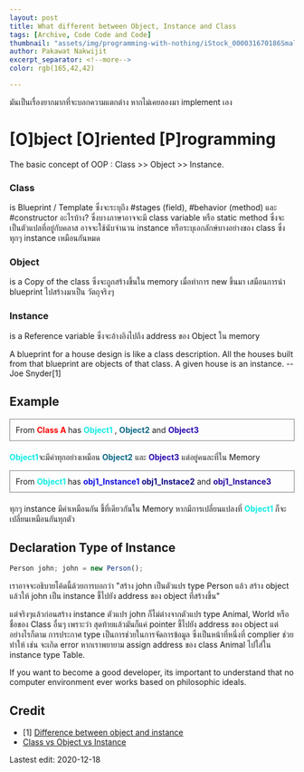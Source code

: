 ```yaml
---
layout: post
title: What different between Object, Instance and Class
tags: [Archive, Code Code and Code]
thumbnail: "assets/img/programming-with-nothing/iStock_000031670186Small.jpg"
author: Pakawat Nakwijit
excerpt_separator: <!--more-->
color: rgb(165,42,42)

---
```



มันเป็นเรื่องยากมากที่จะบอกความแตกต่าง หากไม่เคยลองมา implement เอง

<!--more-->

# [O]bject [O]riented [P]rogramming

The basic concept of OOP : Class >> Object >> Instance.

### Class
is Blueprint / Template ซึ่งจะระบุถึง #stages (field), #behavior (method) และ #constructor อะไรบ้าง? ซึ่งบางภาษาอาจจะมี class variable หรือ static method ซึ่งจะเป็นตัวแปลที่อยู่กับคลาส อาจจะใช้นับจำนวน instance หรือระบุเอกลักษ์บางอย่างของ class ซึ่งทุกๆ instance เหมือนกันหมด

### Object
is a Copy of the class ซึ่งจะถูกสร้างขึ้นใน memory เมื่อทำการ new ขึ้นมา เสมือนการนำ blueprint ไปสร้างมาเป็น วัตถุจริงๆ

### Instance
is a Reference variable ซึ่งจะอ้างอิงไปถึง address ของ Object ใน memory 


<div class="blockquote">
A blueprint for a house design is like a class description. All the houses built from that blueprint are objects of that class. A given house is an instance. -- Joe Snyder[1]
</div>

## Example


<div style="padding:10px; border: 1px solid grey; margin-bottom:20px">
From <span style="color:red;font-weight: bold;">Class A </span> has  
<span style="color:#0FECE3;font-weight: bold;">Object1</span> , <span style="color:#0E6986;font-weight: bold;">Object2</span> and <span style="color:#2807AF;font-weight: bold;">Object3</span>
</div>

<span style="color:#0FECE3;font-weight: bold;">Object1</span>จะมีค่าทุกอย่างเหมือน <span style="color:#0E6986;font-weight: bold;">Object2</span>  และ <span style="color:#2807AF;font-weight: bold;">Object3</span> แต่อยู่คนละที่ใน Memory



<div style="padding:10px; border: 1px solid grey; margin-bottom:20px">
From <span style="color:#0FECE3;font-weight: bold;">Object1 </span> has
<span style="color:#0F0CE0;font-weight: bold;">obj1_Instance1</span> <span style="color:#0E0980;font-weight: bold;">obj1_Instace2</span> and <span style="color:#2807A0;font-weight: bold;">obj1_Instance3</span>
</div>


ทุกๆ instance มีค่าเหมือนกัน ชี้ที่เดียวกันใน Memory หากมีการเปลี่ยนแปลงที่ <span style="color:#0FECE3;font-weight: bold;">Object1 </span> ก็จะเปลี่ยนเหมือนกันทุกตัว

## Declaration Type of Instance

```js
Person john; john = new Person();
```

เราอาจจะอธิบายโค้ดนี้ด้วยการบอกว่า "สร้าง john เป็นตัวแปร type Person แล้ว สร้าง object แล้วให้ john เป็น instance ชี้ไปยัง address ของ object ที่สร้างขึ้น"

แต่จริงๆแล้วก่อนสร้าง instance ตัวแปร john ก็ไม่ต่างจากตัวแปร type Animal, World หรือ ชื่อของ Class อื่นๆ เพราะว่า สุดท้ายแล้วมันก็แค่ pointer ชี้ไปยัง address ของ object แต่อย่างไรก็ตาม การประกาศ type เป็นการช่วยในการจัดการข้อมูล ซึ่งเป็นหน้าที่หนึ่งที่ complier ช่วยทำให้ เช่น จะเกิด error หากเราพยายาม assign address ของ class Animal ไปใส่ใน instance type Table.



<div class="blockquote">
If you want to become a good developer, its important to understand that no computer environment ever works based on philosophic ideals.
</div>




## Credit
* [1] [Difference between object and instance](https://stackoverflow.com/questions/3323330/difference-between-object-and-instance)
* [Class vs Object vs Instance](https://alfredjava.wordpress.com/2008/07/08/class-vs-object-vs-instance)

Lastest edit: 2020-12-18